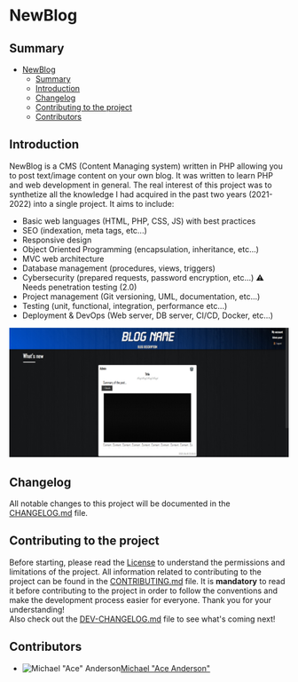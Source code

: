 # NewBlog

## Summary

- [NewBlog](#newblog)
	- [Summary](#summary)
	- [Introduction](#introduction)
	- [Changelog](#changelog)
	- [Contributing to the project](#contributing-to-the-project)
	- [Contributors](#contributors)

## Introduction

NewBlog is a CMS (Content Managing system) written in PHP allowing you to post text/image content on your own blog.
It was written to learn PHP and web development in general.
The real interest of this project was to synthetize all the knowledge I had acquired in the past two years (2021-2022)
into a single project. It aims to include:

- Basic web languages (HTML, PHP, CSS, JS) with best practices
- SEO (indexation, meta tags, etc...)
- Responsive design
- Object Oriented Programming (encapsulation, inheritance, etc...)
- MVC web architecture
- Database management (procedures, views, triggers)
- Cybersecurity (prepared requests, password encryption, etc...) ⚠️ Needs penetration testing (2.0)
- Project management (Git versioning, UML, documentation, etc...)
- Testing (unit, functional, integration, performance etc...)
- Deployment & DevOps (Web server, DB server, CI/CD, Docker, etc...)

![Home screen](_docs/img/HomeScreen.jpg)

## Changelog

All notable changes to this project will be documented in the [CHANGELOG.md](CHANGELOG.md) file.

## Contributing to the project

Before starting, please read the [License](LICENSE) to understand the permissions and limitations of the project.
All information related to contributing to the project can be found in the [CONTRIBUTING.md](CONTRIBUTING.md) file. It is **mandatory** to read it before contributing to the project in order to follow the conventions and make the development process easier for everyone. Thank you for your understanding!  
Also check out the [DEV-CHANGELOG.md](DEV-CHANGELOG.md) file to see what's coming next!

## Contributors

- ![Michael "Ace" Anderson](https://avatars.githubusercontent.com/u/33232231)[Michael "Ace Anderson"](https://github.com/MichaelAceAnderson)
